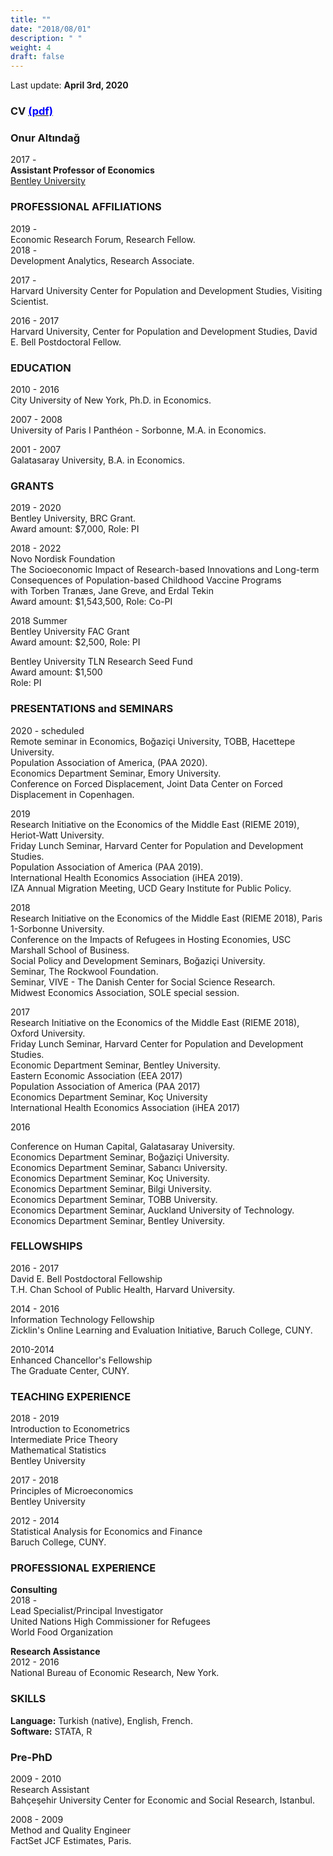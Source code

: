 ```yaml
---
title: ""
date: "2018/08/01"
description: " "
weight: 4
draft: false
---
```



Last update: **April 3rd, 2020** <br> 
### CV [<span style="color:blue">(pdf)</span>](/static/pdfs/CV/onur_updated_web.pdf)  

### **Onur Altındağ** <br> 
2017 -  <br>
**Assistant Professor of Economics** <br>
[Bentley University](http://www.bentley.edu/)  


### **PROFESSIONAL AFFILIATIONS**
2019 -  <br> 
Economic Research Forum, Research Fellow.   <br> 
2018 -  <br> 
Development Analytics, Research Associate. 

2017 - <br> 
Harvard University Center for Population and Development Studies, Visiting Scientist. 

2016 - 2017 <br> 
Harvard University, Center for Population and Development Studies, David E. Bell Postdoctoral Fellow. 


### **EDUCATION**

2010 - 2016 <br>
City University of New York, Ph.D. in Economics.  <br>


2007 - 2008 <br> 
 University of Paris I Panthéon - Sorbonne, M.A. in Economics.  <br> 


2001 - 2007 <br>
Galatasaray University, B.A. in Economics. <br>

### **GRANTS**
2019 - 2020 <br>
Bentley University, BRC Grant. <br>
Award amount: $7,000, Role: PI <br>

2018 - 2022  <br>
Novo Nordisk Foundation <br> 
The Socioeconomic Impact of Research-based Innovations and Long-term Consequences of Population-based Childhood Vaccine Programs <br>
with Torben Tranæs, Jane Greve, and Erdal Tekin <br>
Award amount:  $1,543,500, Role: Co-PI <br>



2018 Summer  <br>
Bentley University FAC  Grant   <br>
Award amount:  $2,500, Role: PI  <br>


Bentley University TLN Research Seed Fund  <br>
Award amount:  $1,500 <br>
Role: PI <br>




### **PRESENTATIONS and SEMINARS**
2020 - scheduled <br> 
Remote seminar in Economics, Boğaziçi University, TOBB, Hacettepe University. <br>
Population Association of America, (PAA 2020). <br> 
Economics Department Seminar, Emory University. <br> 
Conference on Forced Displacement, Joint Data Center on Forced Displacement in Copenhagen. <br> 

2019 <br> 
Research Initiative on the Economics of the Middle East (RIEME 2019), Heriot-Watt University. <br> 
Friday Lunch Seminar, Harvard Center for Population and Development Studies. <br> 
Population Association of America (PAA 2019). <br> 
International Health Economics Association (iHEA 2019). <br> 
IZA Annual Migration Meeting, UCD Geary Institute for Public Policy. <br> 


2018 <br>
Research Initiative on the Economics of the Middle East (RIEME 2018), Paris 1-Sorbonne University. <br>
Conference on the Impacts of Refugees in Hosting Economies,  USC Marshall School of Business. <br>
Social Policy and Development Seminars, Boğaziçi  University. <br>
Seminar, The Rockwool Foundation. <br>
Seminar, VIVE - The Danish Center for Social Science Research. <br>
Midwest Economics Association, SOLE special session. <br>



2017 <br>
Research Initiative on the Economics of the Middle East (RIEME 2018), Oxford University. <br>
Friday Lunch Seminar, Harvard Center for Population and Development Studies. <br>
Economic Department Seminar, Bentley University. <br>
Eastern Economic Association (EEA 2017) <br>
Population Association of America (PAA 2017) <br>
Economics Department Seminar, Koç University <br>
International Health Economics Association (iHEA 2017) <br>



2016 <br>

Conference on Human Capital, Galatasaray University. <br>
Economics Department Seminar, Boğaziçi  University. <br>
Economics Department Seminar, Sabancı University. <br>
Economics Department Seminar, Koç University.  <br>
Economics Department Seminar, Bilgi University. <br>
Economics Department Seminar, TOBB University.  <br>
Economics Department Seminar, Auckland University of Technology. <br>
Economics Department Seminar, Bentley University. <br>





### **FELLOWSHIPS** 



2016 - 2017 <br>
David E. Bell Postdoctoral Fellowship  <br>
T.H. Chan School of Public Health, Harvard University. <br>


2014 - 2016 <br>
Information Technology Fellowship  <br>
Zicklin's Online Learning and Evaluation Initiative, Baruch College, CUNY. <br>

2010-2014 <br>
Enhanced Chancellor's Fellowship <br>
The Graduate Center, CUNY. <br>

### **TEACHING EXPERIENCE**  

2018 - 2019  <br>
Introduction to Econometrics <br> 
Intermediate Price Theory  <br> 
Mathematical Statistics <br> 
Bentley University <br>

2017 - 2018 <br>
Principles of Microeconomics <br>
Bentley University <br>

2012 - 2014 <br>
Statistical Analysis for Economics and Finance <br>
Baruch College, CUNY. <br>

### **PROFESSIONAL EXPERIENCE** 



**Consulting** <br>
2018 -  <br> 
Lead Specialist/Principal Investigator <br>
United Nations High Commissioner for Refugees <br>
World Food Organization <br>



**Research Assistance** <br>
2012 - 2016 <br> 
National Bureau of Economic Research, New York. <br>


### **SKILLS** <br>
**Language:** Turkish (native), English, French. <br>
**Software:** STATA, R <br>


### **Pre-PhD** <br>
2009 - 2010 <br> 
Research Assistant <br> 
Bahçeşehir University Center for Economic and Social Research, Istanbul. <br>

2008 - 2009 <br>
Method and Quality Engineer <br>
FactSet JCF Estimates, Paris. <br>

